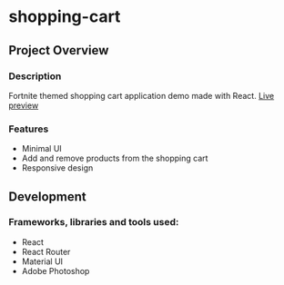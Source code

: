 # shopping-cart

## Project Overview

### Description

Fortnite themed shopping cart application demo made with React.
[Live preview](https://ljvazquez.github.io/shopping-cart)

### Features

- Minimal UI
- Add and remove products from the shopping cart
- Responsive design

## Development

### Frameworks, libraries and tools used:

- React
- React Router
- Material UI
- Adobe Photoshop
